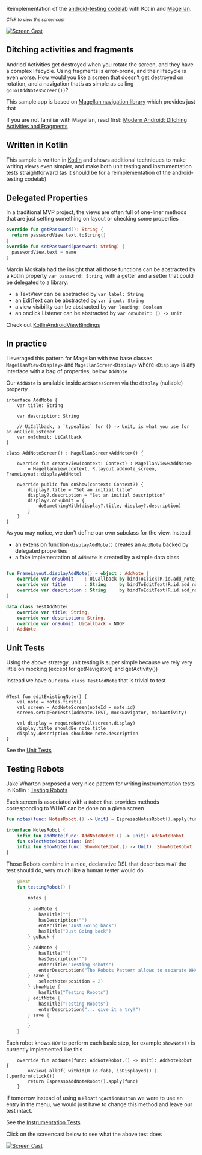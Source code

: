 Reimplementation of the [android-testing codelab](https://github.com/googlecodelabs/android-testing) with Kotlin and [Magellan](https://github.com/wealthfront/magellan).

   <small>*Click to view the screencast*</small>

[![Screen Cast](https://user-images.githubusercontent.com/459464/27325147-c8a881ae-55a7-11e7-93f8-ba83701cb3a4.png)](https://www.youtube.com/watch?v=sqtlAL8f2YU)



Ditching activities and fragments
-------

Andriod Activities get destroyed when you rotate the screen, and they have a complex lifecycle. Using fragments is error-prone, and their lifecycle is even worse. How would you like a screen that doesn’t get destroyed on rotation, and a navigation that’s as simple as calling `goTo(AddNotesScreen())`?

This sample app is based on [Magellan navigation library](https://github.com/wealthfront/magellan) which provides just that

If you are not familiar with Magellan, read first: [Modern Android: Ditching Activities and Fragments](https://news.realm.io/news/sf-fabien-davos-modern-android-ditching-activities-fragments/)

Written in Kotlin
-----

This sample is written in [Kotlin](kotlinlang.org) and shows additional techniques to make writing views even simpler, and make both unit testing and instrumentation tests straightforward (as it should be for a reimplementation of the android-testing codelab)

Delegated Properties
--------------------

In a traditional MVP project, the views are often full of one-liner methods that are just setting something on layout or checking some properties

```kotlin
override fun getPassword(): String {
  return passwordView.text.toString()
}
override fun setPassword(password: String) {
  passwordView.text = name
}
```

Marcin Moskala had the insight that all those functions can be abstracted by a kotlin property `var password: String`,
with a getter and a setter that could be delegated to a library.

- a TextView can be abstracted by `var label: String`
- an EditText can be abstracted by `var input: String`
- a view visibility can be abstracted by `var loading: Boolean`
- an onclick Listener can be abstracted by `var onSubmit: () -> Unit`

Check out [KotlinAndroidViewBindings](https://github.com/MarcinMoskala/KotlinAndroidViewBindings)

In practice
-----------

I leveraged this pattern for Magellan with two base classes `MagellanView<Display>` and `MagellanScreen<Display>`
where `<Display>` is any interface with a bag of properties, below `AddNote`

Our `AddNote` is available inside `AddNotesScreen` via the `display` (nullable) property.


```
interface AddNote {
    var title: String

    var description: String

    // UiCallback, a `typealias` for () -> Unit, is what you use for an onClickListener
    var onSubmit: UiCallback
}

class AddNoteScreen() : MagellanScreen<AddNote>() {

    override fun createView(context: Context) : MagellanView<AddNote>
        = MagellanView(context, R.layout.addnote_screen, FrameLayout::displayAddNote)

    override public fun onShow(context: Context?) {
        display?.title = "Set an initial title"
        display?.description = "Set an initial description"
        display?.onSubmit = {
            doSomethingWith(display?.title, display?.description)
        }
    }
}
```



As you may notice, we don't define our own subclass for the view. Instead

- an extension function `displayAddNote()` creates an `AddNote` backed by delegated properties
- a fake implementation of `AddNote` is created by a simple data class

```kotlin

fun FrameLayout.displayAddNote() = object : AddNote {
    override var onSubmit    : UiCallback by bindToClick(R.id.add_note_save)
    override var title       : String     by bindToEditText(R.id.add_note_title)
    override var description : String     by bindToEditText(R.id.add_note_description)
}

data class TestAddNote(
    override var title: String,
    override var description: String,
    override var onSubmit: UiCallback = NOOP
) : AddNote
```




Unit Tests
----------

Using the above strategy, unit testing is super simple because we rely very little on mocking (except for getNavigator() and getActivity())

Instead we have our `data class TestAddNote` that is trivial to test

```

@Test fun editExistingNote() {
    val note = notes.first()
    val screen = AddNoteScreen(noteId = note.id)
    screen.setupForTests(AddNote.TEST, mockNavigator, mockActivity)

    val display = requireNotNull(screen.display)
    display.title shouldBe note.title
    display.description shouldBe note.description
}
```


See the [Unit Tests](https://github.com/jmfayard/android-kotlin-magellan/tree/master/src/test/kotlin/com/wealthfront/magellan/kotlinsample)


Testing Robots
-----

Jake Wharton proposed a very nice pattern for writing instrumentation tests in Kotlin : [Testing Robots ](https://news.realm.io/news/kau-jake-wharton-testing-robots/)

Each screen is associated with a `Robot` that provides methods corresponding to WHAT can be done on a given screen

```kotlin
fun notes(func: NotesRobot.() -> Unit) = EspressoNotesRobot().apply(func)

interface NotesRobot {
    infix fun addNote(func: AddNoteRobot.() -> Unit): AddNoteRobot
    fun selectNote(position: Int)
    infix fun showNote(func: ShowNoteRobot.() -> Unit): ShowNoteRobot
}
```


Those Robots combine in a nice, declarative DSL that describes `WHAT` the test should do, very much like a human tester would do

```kotlin
    @Test
    fun testingRobot() {

        notes {

        } addNote {
            hasTitle("")
            hasDescription("")
            enterTitle("Just Going back")
            hasTitle("Just Going back")
        } goBack {

        } addNote {
            hasTitle("")
            hasDescription("")
            enterTitle("Testing Robots")
            enterDescription("The Robots Pattern allows to separate WHAT a test should verify from HOW the verifications are implemented")
        } save {
            selectNote(position = 2)
        } showNote {
            hasTitle("Testing Robots")
        } editNote {
            hasTitle("Testing Robots")
            enterDescription("... give it a try!")
        } save {

        }
    }
```



Each robot knows `HOW` to perform each basic step, for example `showNote()` is currently implemented like this

```
    override fun addNote(func: AddNoteRobot.() -> Unit): AddNoteRobot {
        onView( allOf( withId(R.id.fab), isDisplayed() ) ).perform(click())
        return EspressoAddNoteRobot().apply(func)
    }
```

If tomorrow instead of using a `FloatingActionButton` we were to use an entry in the menu, we would just have to change this method and leave our test intact.

See the [Instrumentation Tests](https://github.com/jmfayard/android-kotlin-magellan/tree/master/src/androidTest/java/com/wealthfront/magellan/kotlinsample)

Click on the screencast below to see what the above test does

[![Screen Cast](https://user-images.githubusercontent.com/459464/27325147-c8a881ae-55a7-11e7-93f8-ba83701cb3a4.png)](https://www.youtube.com/watch?v=sqtlAL8f2YU)


